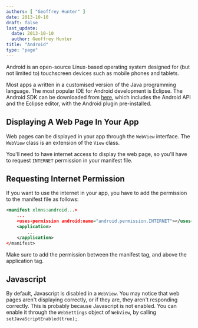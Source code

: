 ```yaml
---
authors: [ "Geoffrey Hunter" ]
date: 2013-10-10
draft: false
last_update:
  date: 2013-10-10
  author: Geoffrey Hunter
title: "Android"
type: "page"
---
```


Android is an open-source Linux-based operating system designed for (but not limited to) touchscreen devices such as mobile phones and tablets.

Most apps a written in a customised version of the Java programming language. The most popular IDE for Android development is Eclipse. The Android SDK can be downloaded from [here](http://developer.android.com/sdk/index.html), which includes the Android API and the Eclipse editor, with the Android plugin pre-installed.

## Displaying A Web Page In Your App

Web pages can be displayed in your app through the `WebView` interface. The `WebView` class is an extension of the `View` class.

You'll need to have internet access to display the web page, so you'll have to request `INTERNET` permission in your manifest file.

## Requesting Internet Permission

If you want to use the internet in your app, you have to add the permission to the manifest file as follows:

```xml
<manifest xlmns:android...>
    ...
    <uses-permission android:name="android.permission.INTERNET"></uses-permission>
    <application>
        ...
    </application>
</manifest>
```

Make sure to add the permission between the manifest tag, and above the application tag.

## Javascript

By default, Javascript is disabled in a `WebView`. You may notice that web pages aren't displaying correctly, or if they are, they aren't responding correctly. This is probably because Javascript is not enabled. You can enable it through the `WebSettings` object of `WebView`, by calling `setJavaScriptEnabled(true);`.
